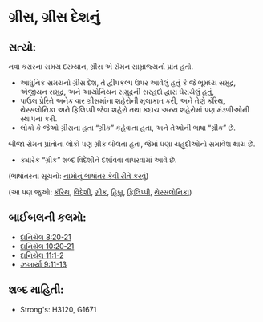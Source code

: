 # ગ્રીસ, ગ્રીસ દેશનું 

## સત્યો: 

નવા કરારના સમય દરમ્યાન, ગ્રીસ એ રોમન સામ્રાજ્યનો પ્રાંત હતો.

* આધુનિક સમયનો ગ્રીસ દેશ, તે દ્વીપકલ્પ ઉપર આવેલું હતું કે જે ભૂમધ્ય સમુદ્ર, એજીયન સમુદ્ર, અને આયોનિયન સમુદ્રની સરહદો દ્વારા ઘેરાયેલું હતું,
* પાઉલ પ્રેરિતે અનેક વાર ગ્રીસમાંના શહેરોની મુલાકાત કરી, અને તેણે કંરિથ, થેસ્સલોનિકા અને ફિલિપ્પી જેવા શહેરો તથા કદાચ અન્ય શહેરોમાં પણ મંડળીઓની સ્થાપના કરી.
* લોકો કે જેઓ ગ્રીસના હતા “ગ્રીક” કહેવાતા હતા, અને તેઓની ભાષા “ગ્રીક” છે.

બીજા રોમન પ્રાંતોના લોકો પણ ગ્રીક બોલતા હતા, જેમાં ઘણા યહૂદીઓનો સમાવેશ થાય છે.

* ક્યારેક “ગ્રીક” શબ્દ વિદેશીને દર્શાવવા વાપરવામાં આવે છે.

(ભાષાંતરના સૂચનો: [નામોનું ભાષાંતર કેવી રીતે કરવું](rc://gu/ta/man/translate/translate-names))

(આ પણ જુઓ: [કંરિથ](../names/corinth.md), [વિદેશી](../kt/gentile.md), [ગ્રીક](../names/greek.md), [હિબ્રૂ](../kt/hebrew.md), [ફિલિપ્પી](../names/philippi.md), [થેસ્સલોનિકા](../names/thessalonica.md))

## બાઈબલની કલમો: 

* [દાનિયેલ 8:20-21](rc://gu/tn/help/dan/08/20)
* [દાનિયેલ 10:20-21](rc://gu/tn/help/dan/10/20)
* [દાનિયેલ 11:1-2](rc://gu/tn/help/dan/11/01)
* [ઝખાર્યા 9:11-13](rc://gu/tn/help/zec/09/11)

## શબ્દ માહિતી: 

* Strong's: H3120, G1671
